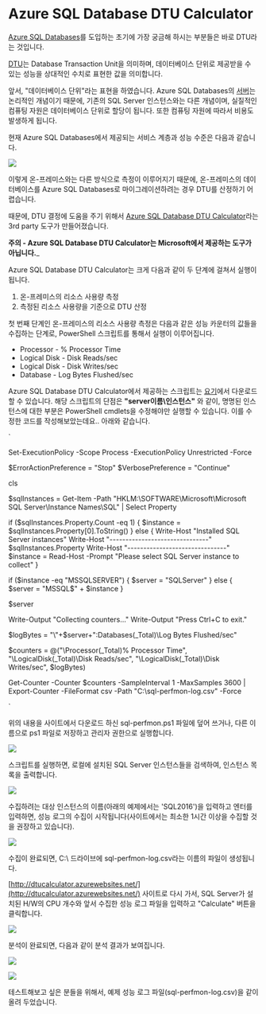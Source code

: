 # Azure SQL Database DTU Calculator 

[Azure SQL Databases](https://azure.microsoft.com/ko-kr/documentation/articles/sql-database-technical-overview/)를 도입하는 초기에 가장 궁금해 하시는 부분들은 바로 DTU라는 것입니다.

[DTU](https://azure.microsoft.com/ko-kr/documentation/articles/sql-database-service-tiers/#dtu)는 Database Transaction Unit을 의미하며, 데이터베이스 단위로 제공받을 수 있는 성능을 상대적인 수치로 표현한 값을 의미합니다.

앞서, "데이터베이스 단위"라는 표현을 하였습니다. Azure SQL Databases의 [서버](https://azure.microsoft.com/ko-kr/documentation/articles/sql-data-warehouse-get-started-new-server/)는 논리적인 개념이기 때문에, 기존의 SQL Server 인스턴스와는 다른 개념이며, 실질적인 컴퓨팅 자원은 데이터베이스 단위로 할당이 됩니다. 또한 컴퓨팅 자원에 따라서 비용도 발생하게 됩니다.

현재 Azure SQL Databases에서 제공되는 서비스 계층과 성능 수준은 다음과 같습니다.

![](https://acom.azurecomcdn.net/80C57D/cdn/mediahandler/docarticles/dpsmedia-prod/azure.microsoft.com/ko-kr/documentation/articles/sql-database-service-tiers/20160623073503/includes/sql-database-service-tiers-table/sql-database-service-tiers-table.png)

이렇게 온-프레미스와는 다른 방식으로 측정이 이루어지기 때문에, 온-프레미스의 데이터베이스를 Azure SQL Databases로 마이그레이션하려는 경우 DTU를 산정하기 어렵습니다.

때문에, DTU 결정에 도움을 주기 위해서 [Azure SQL Database DTU Calculator](http://dtucalculator.azurewebsites.net/)라는 3rd party 도구가 만들어졌습니다.

__주의 - Azure SQL Database DTU Calculator는 Microsoft에서 제공하는 도구가 아닙니다.___

Azure SQL Database DTU Calculator는 크게 다음과 같이 두 단계에 걸쳐서 실행이 됩니다.
1. 온-프레미스의 리소스 사용량 측정
2. 측정된 리소스 사용량을 기준으로 DTU 산정

첫 번째 단계인 온-프레미스의 리소스 사용량 측정은 다음과 같은 성능 카운터의 값들을 수집하는 단계로, PowerShell 스크립트를 통해서 실행이 이루어집니다.

* Processor - % Processor Time
* Logical Disk - Disk Reads/sec
* Logical Disk - Disk Writes/sec
* Database - Log Bytes Flushed/sec

Azure SQL Database DTU Calculator에서 제공하는 스크립트는 [요기](http://dtucalculator.azurewebsites.net/Downloads/sql-perfmon.zip)에서 다운로드 할 수 있습니다.
해당 스크립트의 단점은 __"server이름\인스턴스"__ 와 같이, 명명된 인스턴스에 대한 부분은 PowerShell cmdlets을 수정해야만 실행할 수 있습니다.
이를 수정한 코드를 작성해보았는데요.. 아래와 같습니다.

\`

Set-ExecutionPolicy -Scope Process -ExecutionPolicy Unrestricted -Force

$ErrorActionPreference = "Stop"
$VerbosePreference = "Continue"

cls

$sqlInstances = Get-Item -Path "HKLM:\SOFTWARE\Microsoft\Microsoft SQL Server\Instance Names\SQL" | Select Property

if ($sqlInstances.Property.Count -eq 1)
{
    $instance = $sqlInstances.Property[0].ToString()
}
else
{
    Write-Host "Installed SQL Server instances"
    Write-Host "-------------------------------"
    $sqlInstances.Property
    Write-Host "-------------------------------"
    $instance = Read-Host -Prompt "Please select SQL Server instance to collect"
}


if ($instance -eq "MSSQLSERVER")
{
    $server = "SQLServer"
}
else
{
    $server = "MSSQL$" + $instance
}

$server

Write-Output "Collecting counters..."
Write-Output "Press Ctrl+C to exit."

$logBytes = "\"+$server+":Databases(_Total)\Log Bytes Flushed/sec"

$counters = @("\Processor(_Total)\% Processor Time", 
"\LogicalDisk(_Total)\Disk Reads/sec", 
"\LogicalDisk(_Total)\Disk Writes/sec", 
$logBytes) 

Get-Counter -Counter $counters -SampleInterval 1 -MaxSamples 3600 | 
    Export-Counter -FileFormat csv -Path "C:\sql-perfmon-log.csv" -Force

\`

위의 내용을 사이트에서 다운로드 하신 sql-perfmon.ps1 파일에 덮어 쓰거나, 다른 이름으로 ps1 파일로 저장하고 관리자 권한으로 실행합니다.

![](https://jyseongfileshare.blob.core.windows.net/images/howto-dtucalculator0.jpg)

스크립트를 실행하면, 로컬에 설치된 SQL Server 인스턴스들을 검색하여, 인스턴스 목록을 출력합니다.

![](https://jyseongfileshare.blob.core.windows.net/images/howto-dtucalculator1.jpg)

수집하려는 대상 인스턴스의 이름(아래의 예제에서는 'SQL2016')을 입력하고 엔터를 입력하면, 성능 로그의 수집이 시작됩니다(사이트에서는 최소한 1시간 이상을 수집할 것을 권장하고 있습니다).

![](https://jyseongfileshare.blob.core.windows.net/images/howto-dtucalculator2.jpg)

수집이 완료되면, C:\ 드라이브에 sql-perfmon-log.csv라는 이름의 파일이 생성됩니다.

[http://dtucalculator.azurewebsites.net/](http://dtucalculator.azurewebsites.net/) 사이트로 다시 가서, SQL Server가 설치된 H/W의 CPU 개수와 앞서 수집한 성능 로그 파일을 입력하고 "Calculate" 버튼을 클릭합니다.

![](https://jyseongfileshare.blob.core.windows.net/images/howto-dtucalculator3.jpg)

분석이 완료되면, 다음과 같이 분석 결과가 보여집니다.

![](https://jyseongfileshare.blob.core.windows.net/images/howto-dtucalculator4.jpg)

![](https://jyseongfileshare.blob.core.windows.net/images/howto-dtucalculator4.jpg)

테스트해보고 싶은 분들을 위해서, 예제 성능 로그 파일(sql-perfmon-log.csv)을 같이 올려 두었습니다.